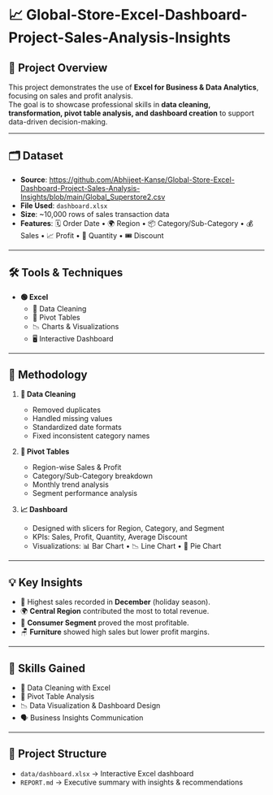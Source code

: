 # 📈 Global-Store-Excel-Dashboard-Project-Sales-Analysis-Insights


## 📌 Project Overview  
This project demonstrates the use of **Excel for Business & Data Analytics**, focusing on sales and profit analysis.  
The goal is to showcase professional skills in **data cleaning, transformation, pivot table analysis, and dashboard creation** to support data-driven decision-making.  

---



## 🗂️ Dataset  
- **Source**: https://github.com/Abhijeet-Kanse/Global-Store-Excel-Dashboard-Project-Sales-Analysis-Insights/blob/main/Global_Superstore2.csv
- **File Used**: `dashboard.xlsx`  
- **Size**: ~10,000 rows of sales transaction data  
- **Features**: 🗓️ Order Date • 🌍 Region • 📦 Category/Sub-Category • 💰 Sales • 📈 Profit • 🔢 Quantity • 🎟️ Discount  

---

## 🛠️ Tools & Techniques  
- **🟢 Excel**  
  - 🧹 Data Cleaning  
  - 📑 Pivot Tables  
  - 📉 Charts & Visualizations  
  - 🖥️ Interactive Dashboard  

---

## 🔎 Methodology  
1. **🧹 Data Cleaning**  
   - Removed duplicates  
   - Handled missing values  
   - Standardized date formats  
   - Fixed inconsistent category names  

2. **📑 Pivot Tables**  
   - Region-wise Sales & Profit  
   - Category/Sub-Category breakdown  
   - Monthly trend analysis  
   - Segment performance analysis  

3. **📈 Dashboard**  
   - Designed with slicers for Region, Category, and Segment  
   - KPIs: Sales, Profit, Quantity, Average Discount  
   - Visualizations: 📊 Bar Chart • 📉 Line Chart • 🥧 Pie Chart  

---

## 💡 Key Insights  
- 📅 Highest sales recorded in **December** (holiday season).  
- 🌍 **Central Region** contributed the most to total revenue.  
- 👥 **Consumer Segment** proved the most profitable.  
- 🪑 **Furniture** showed high sales but lower profit margins.  

---

## 🎯 Skills Gained  
- 🧹 Data Cleaning with Excel  
- 📑 Pivot Table Analysis  
- 📉 Data Visualization & Dashboard Design  
- 🗣️ Business Insights Communication  


---

## 📂 Project Structure  
- `data/dashboard.xlsx` → Interactive Excel dashboard  
- `REPORT.md` → Executive summary with insights & recommendations  
